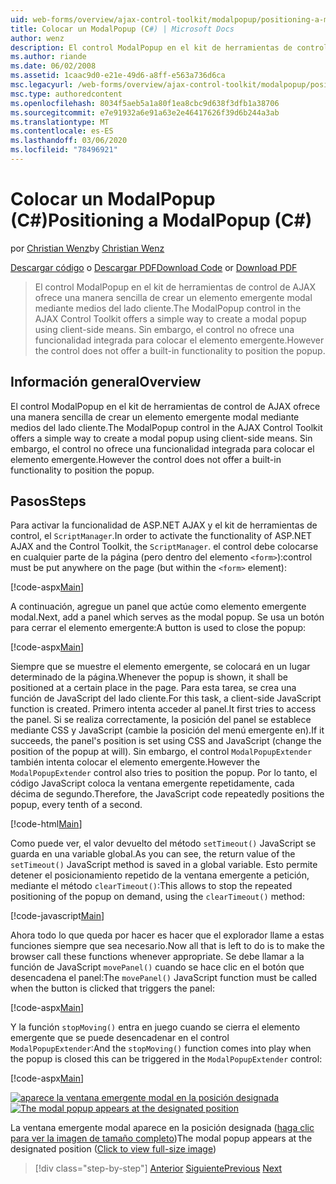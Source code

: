 ```yaml
---
uid: web-forms/overview/ajax-control-toolkit/modalpopup/positioning-a-modalpopup-cs
title: Colocar un ModalPopup (C#) | Microsoft Docs
author: wenz
description: El control ModalPopup en el kit de herramientas de control de AJAX ofrece una manera sencilla de crear un elemento emergente modal mediante medios del lado cliente. Sin embargo, el control no ofrece...
ms.author: riande
ms.date: 06/02/2008
ms.assetid: 1caac9d0-e21e-49d6-a8ff-e563a736d6ca
msc.legacyurl: /web-forms/overview/ajax-control-toolkit/modalpopup/positioning-a-modalpopup-cs
msc.type: authoredcontent
ms.openlocfilehash: 8034f5aeb5a1a80f1ea8cbc9d638f3dfb1a38706
ms.sourcegitcommit: e7e91932a6e91a63e2e46417626f39d6b244a3ab
ms.translationtype: MT
ms.contentlocale: es-ES
ms.lasthandoff: 03/06/2020
ms.locfileid: "78496921"
---
```

# <a name="positioning-a-modalpopup-c"></a><span data-ttu-id="2897f-104">Colocar un ModalPopup (C#)</span><span class="sxs-lookup"><span data-stu-id="2897f-104">Positioning a ModalPopup (C#)</span></span>

<span data-ttu-id="2897f-105">por [Christian Wenz](https://github.com/wenz)</span><span class="sxs-lookup"><span data-stu-id="2897f-105">by [Christian Wenz](https://github.com/wenz)</span></span>

<span data-ttu-id="2897f-106">[Descargar código](https://download.microsoft.com/download/2/4/0/24052038-f942-4336-905b-b60ae56f0dd5/ModalPopup4.cs.zip) o [Descargar PDF](https://download.microsoft.com/download/b/6/a/b6ae89ee-df69-4c87-9bfb-ad1eb2b23373/modalpopup4CS.pdf)</span><span class="sxs-lookup"><span data-stu-id="2897f-106">[Download Code](https://download.microsoft.com/download/2/4/0/24052038-f942-4336-905b-b60ae56f0dd5/ModalPopup4.cs.zip) or [Download PDF](https://download.microsoft.com/download/b/6/a/b6ae89ee-df69-4c87-9bfb-ad1eb2b23373/modalpopup4CS.pdf)</span></span>

> <span data-ttu-id="2897f-107">El control ModalPopup en el kit de herramientas de control de AJAX ofrece una manera sencilla de crear un elemento emergente modal mediante medios del lado cliente.</span><span class="sxs-lookup"><span data-stu-id="2897f-107">The ModalPopup control in the AJAX Control Toolkit offers a simple way to create a modal popup using client-side means.</span></span> <span data-ttu-id="2897f-108">Sin embargo, el control no ofrece una funcionalidad integrada para colocar el elemento emergente.</span><span class="sxs-lookup"><span data-stu-id="2897f-108">However the control does not offer a built-in functionality to position the popup.</span></span>

## <a name="overview"></a><span data-ttu-id="2897f-109">Información general</span><span class="sxs-lookup"><span data-stu-id="2897f-109">Overview</span></span>

<span data-ttu-id="2897f-110">El control ModalPopup en el kit de herramientas de control de AJAX ofrece una manera sencilla de crear un elemento emergente modal mediante medios del lado cliente.</span><span class="sxs-lookup"><span data-stu-id="2897f-110">The ModalPopup control in the AJAX Control Toolkit offers a simple way to create a modal popup using client-side means.</span></span> <span data-ttu-id="2897f-111">Sin embargo, el control no ofrece una funcionalidad integrada para colocar el elemento emergente.</span><span class="sxs-lookup"><span data-stu-id="2897f-111">However the control does not offer a built-in functionality to position the popup.</span></span>

## <a name="steps"></a><span data-ttu-id="2897f-112">Pasos</span><span class="sxs-lookup"><span data-stu-id="2897f-112">Steps</span></span>

<span data-ttu-id="2897f-113">Para activar la funcionalidad de ASP.NET AJAX y el kit de herramientas de control, el `ScriptManager`.</span><span class="sxs-lookup"><span data-stu-id="2897f-113">In order to activate the functionality of ASP.NET AJAX and the Control Toolkit, the `ScriptManager`.</span></span> <span data-ttu-id="2897f-114">el control debe colocarse en cualquier parte de la página (pero dentro del elemento `<form>`):</span><span class="sxs-lookup"><span data-stu-id="2897f-114">control must be put anywhere on the page (but within the `<form>` element):</span></span>

[!code-aspx[Main](positioning-a-modalpopup-cs/samples/sample1.aspx)]

<span data-ttu-id="2897f-115">A continuación, agregue un panel que actúe como elemento emergente modal.</span><span class="sxs-lookup"><span data-stu-id="2897f-115">Next, add a panel which serves as the modal popup.</span></span> <span data-ttu-id="2897f-116">Se usa un botón para cerrar el elemento emergente:</span><span class="sxs-lookup"><span data-stu-id="2897f-116">A button is used to close the popup:</span></span>

[!code-aspx[Main](positioning-a-modalpopup-cs/samples/sample2.aspx)]

<span data-ttu-id="2897f-117">Siempre que se muestre el elemento emergente, se colocará en un lugar determinado de la página.</span><span class="sxs-lookup"><span data-stu-id="2897f-117">Whenever the popup is shown, it shall be positioned at a certain place in the page.</span></span> <span data-ttu-id="2897f-118">Para esta tarea, se crea una función de JavaScript del lado cliente.</span><span class="sxs-lookup"><span data-stu-id="2897f-118">For this task, a client-side JavaScript function is created.</span></span> <span data-ttu-id="2897f-119">Primero intenta acceder al panel.</span><span class="sxs-lookup"><span data-stu-id="2897f-119">It first tries to access the panel.</span></span> <span data-ttu-id="2897f-120">Si se realiza correctamente, la posición del panel se establece mediante CSS y JavaScript (cambie la posición del menú emergente en).</span><span class="sxs-lookup"><span data-stu-id="2897f-120">If it succeeds, the panel's position is set using CSS and JavaScript (change the position of the popup at will).</span></span> <span data-ttu-id="2897f-121">Sin embargo, el control `ModalPopupExtender` también intenta colocar el elemento emergente.</span><span class="sxs-lookup"><span data-stu-id="2897f-121">However the `ModalPopupExtender` control also tries to position the popup.</span></span> <span data-ttu-id="2897f-122">Por lo tanto, el código JavaScript coloca la ventana emergente repetidamente, cada décima de segundo.</span><span class="sxs-lookup"><span data-stu-id="2897f-122">Therefore, the JavaScript code repeatedly positions the popup, every tenth of a second.</span></span>

[!code-html[Main](positioning-a-modalpopup-cs/samples/sample3.html)]

<span data-ttu-id="2897f-123">Como puede ver, el valor devuelto del método `setTimeout()` JavaScript se guarda en una variable global.</span><span class="sxs-lookup"><span data-stu-id="2897f-123">As you can see, the return value of the `setTimeout()` JavaScript method is saved in a global variable.</span></span> <span data-ttu-id="2897f-124">Esto permite detener el posicionamiento repetido de la ventana emergente a petición, mediante el método `clearTimeout()`:</span><span class="sxs-lookup"><span data-stu-id="2897f-124">This allows to stop the repeated positioning of the popup on demand, using the `clearTimeout()` method:</span></span>

[!code-javascript[Main](positioning-a-modalpopup-cs/samples/sample4.js)]

<span data-ttu-id="2897f-125">Ahora todo lo que queda por hacer es hacer que el explorador llame a estas funciones siempre que sea necesario.</span><span class="sxs-lookup"><span data-stu-id="2897f-125">Now all that is left to do is to make the browser call these functions whenever appropriate.</span></span> <span data-ttu-id="2897f-126">Se debe llamar a la función de JavaScript `movePanel()` cuando se hace clic en el botón que desencadena el panel:</span><span class="sxs-lookup"><span data-stu-id="2897f-126">The `movePanel()` JavaScript function must be called when the button is clicked that triggers the panel:</span></span>

[!code-aspx[Main](positioning-a-modalpopup-cs/samples/sample5.aspx)]

<span data-ttu-id="2897f-127">Y la función `stopMoving()` entra en juego cuando se cierra el elemento emergente que se puede desencadenar en el control `ModalPopupExtender`:</span><span class="sxs-lookup"><span data-stu-id="2897f-127">And the `stopMoving()` function comes into play when the popup is closed this can be triggered in the `ModalPopupExtender` control:</span></span>

[!code-aspx[Main](positioning-a-modalpopup-cs/samples/sample6.aspx)]

<span data-ttu-id="2897f-128">[![aparece la ventana emergente modal en la posición designada](positioning-a-modalpopup-cs/_static/image2.png)](positioning-a-modalpopup-cs/_static/image1.png)</span><span class="sxs-lookup"><span data-stu-id="2897f-128">[![The modal popup appears at the designated position](positioning-a-modalpopup-cs/_static/image2.png)](positioning-a-modalpopup-cs/_static/image1.png)</span></span>

<span data-ttu-id="2897f-129">La ventana emergente modal aparece en la posición designada ([haga clic para ver la imagen de tamaño completo](positioning-a-modalpopup-cs/_static/image3.png))</span><span class="sxs-lookup"><span data-stu-id="2897f-129">The modal popup appears at the designated position ([Click to view full-size image](positioning-a-modalpopup-cs/_static/image3.png))</span></span>

> [!div class="step-by-step"]
> <span data-ttu-id="2897f-130">[Anterior](handling-postbacks-from-a-modalpopup-cs.md)
> [Siguiente](launching-a-modal-popup-window-from-server-code-vb.md)</span><span class="sxs-lookup"><span data-stu-id="2897f-130">[Previous](handling-postbacks-from-a-modalpopup-cs.md)
[Next](launching-a-modal-popup-window-from-server-code-vb.md)</span></span>
